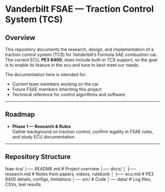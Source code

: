 # Vanderbilt FSAE — Traction Control System (TCS)

## Overview
This repository documents the research, design, and implementation of a traction control system (TCS) for Vanderbilt’s Formula SAE combustion car.  
The current ECU, **PE3 8400**, does include built-in TCS support, so the goal is to enable its feature in the ecu and tune to best meet our needs.

The documentation here is intended for:
- Current team members working on the car
- Future FSAE members inheriting this project
- Technical reference for control algorithms and software

---

## Roadmap
- **Phase 1 — Research & Rules**  
  Gather background on traction control, confirm legality in FSAE rules, and study ECU documentation.

---

## Repository Structure

fsae-tcs/
│── README.md # Project overview
│── docs/
│ ├── research.md # Notes from papers, videos, rulebook
│ ├── ecu.md # PE3 8400 details, configs, limitations
│── src/ # Code 
│── data/ # Log files, CSVs, test results
